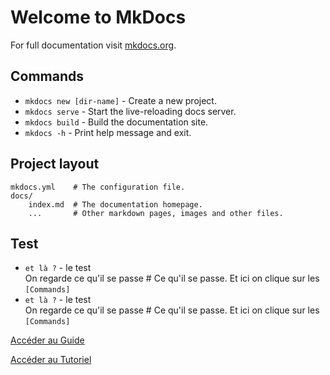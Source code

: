 # Welcome to MkDocs

For full documentation visit [mkdocs.org](https://www.mkdocs.org).

## Commands

* `mkdocs new [dir-name]` - Create a new project.
* `mkdocs serve` - Start the live-reloading docs server.
* `mkdocs build` - Build the documentation site.
* `mkdocs -h` - Print help message and exit.

## Project layout

    mkdocs.yml    # The configuration file.
    docs/
        index.md  # The documentation homepage.
        ...       # Other markdown pages, images and other files.

## Test 

* `et là ?` - le test  
    On regarde ce qu'il se passe # Ce qu'il se passe.
    Et ici on clique sur les `[Commands]`
* `et là ?` - le test  
    On regarde ce qu'il se passe # Ce qu'il se passe.
    Et ici on clique sur les `[Commands]`


[Accéder au Guide](guide.md)

    
[Accéder au Tutoriel](tutorial.md)